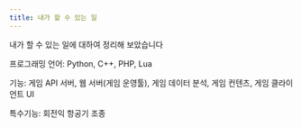 ```yaml
---
title: 내가 할 수 있는 일
---
```


내가 할 수 있는 일에 대하여 정리해 보았습니다

프로그래밍 언어: Python, C++, PHP, Lua

기능: 게임 API 서버, 웹 서버(게임 운영툴), 게임 데이터 분석, 게임 컨텐츠, 게임 클라이언트 UI

특수기능: 회전익 항공기 조종
